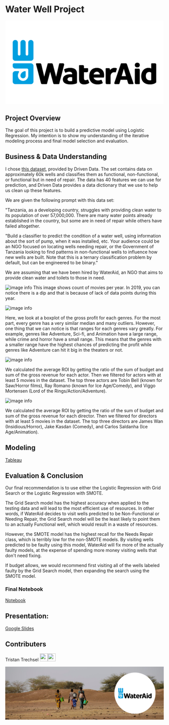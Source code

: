 # Water Well Project
![image info](images/WaterAid_Header.jpg)

## Project Overview
The goal of this project is to build a predictive model using Logistic Regression. My intention is to show my understanding of the iterative modeling process and final model selection and evaluation.

## Business & Data Understanding
I chose [this dataset](https://www.drivendata.org/competitions/7/pump-it-up-data-mining-the-water-table/page/23/), provided by Driven Data. The set contains data on approximately 60k wells and classifies them as functional, non-functional, or functional but in need of repair. The data has 40 features we can use for prediction, and Driven Data provides a data dictionary that we use to help us clean up these features.

We are given the following prompt with this data set:

"Tanzania, as a developing country, struggles with providing clean water to its population of over 57,000,000. There are many water points already established in the country, but some are in need of repair while others have failed altogether.

"Build a classifier to predict the condition of a water well, using information about the sort of pump, when it was installed, etc. Your audience could be an NGO focused on locating wells needing repair, or the Government of Tanzania looking to find patterns in non-functional wells to influence how new wells are built. Note that this is a ternary classification problem by default, but can be engineered to be binary."

We are assuming that we have been hired by WaterAid, an NGO that aims to provide clean water and toilets to those in need.

![image info](Images/gp_by_year.png)
This image shows count of movies per year. In 2019, you can notice there is a dip and that is because of lack of data points during this year. 

![image info](Images/dist_gp_genre.png)

Here, we look at a boxplot of the gross profit for each genres. For the most part, every genre has a very similar median and many outliers. However, one thing that we can notice is that ranges for each genres vary greatly. For example, genres like Adventure, Sci-fi, and Animation have a large range, while crime and horror have a small range. This means that the genres with a smaller range have the highest chances of predicting the profit while genres like Adventure can hit it big in the theaters or not. 

![image info](Images/roi_actors.png)

We calculated the average ROI by getting the ratio of the sum of budget and sum of the gross revenue for each actor. Then we filtered for actors with at least 5 movies in the dataset. The top three actors are Tobin Bell (known for Saw/Horror films), Ray Romano (known for Ice Age/Comedy), and Viggo Mortensen (Lord of the Rings/Action/Adventure). 

![image info](Images/roi_directors.png)

We calculated the average ROI by getting the ratio of the sum of budget and sum of the gross revenue for each director. Then we filtered for directors with at least 5 movies in the dataset. The top three directors are James Wan (Insidious/Horror), Jake Kasdan (Comedy), and Carlos Saldanha (Ice Age/Animation). 

## Modeling
[Tableau](https://public.tableau.com/app/profile/gavin.martin/viz/MovieGenres_16946599359490/MovieData)

## Evaluation & Conclusion
Our final recommendation is to use either the Logistic Regression with Grid Search or the Logistic Regression with SMOTE.

The Grid Search model has the highest accuracy when applied to the testing data and will lead to the most efficient use of resources. In other words, if WaterAid decides to visit wells predicted to be Non-Functional or Needing Repair, the Grid Search model will be the least likely to point them to an actually Functional well, which would result in a waste of resources.

However, the SMOTE model has the highest recall for the Needs Repair class, which is terribly low for the non-SMOTE models. By visiting wells predicted to be faulty using this model, WaterAid will fix more of the actually faulty models, at the expense of spending more money visiting wells that don't need fixing.

If budget allows, we would recommend first visiting all of the wells labeled faulty by the Grid Search model, then expanding the search using the SMOTE model.

### Final Notebook
[Notebook](https://github.com/ttrechsel/Tanzania_Well_Project/blob/main/Well_Project_Final_Notebook.ipynb)

## Presentation:
[Google Slides](https://docs.google.com/presentation/d/1bva88xJqU2SuDrMhn5D2jdZ_Wj9cw52Ofb1wlqBg-uQ/edit?usp=sharing)

## Contributers
Tristan Trechsel <a href = "https://github.com/ttrechsel"><img src='https://cdn.pixabay.com/photo/2022/01/30/13/33/github-6980894_1280.png' width = '25' height='25'></a><a href="https://www.linkedin.com/in/trechsel/"><img src='https://upload.wikimedia.org/wikipedia/commons/8/81/LinkedIn_icon.svg' width = '25' height='25'></a>  

![image info](images/WaterAid_Footer.png)
